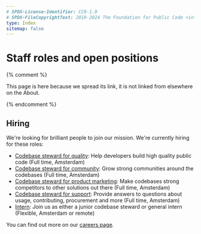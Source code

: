 ```yaml
---
# SPDX-License-Identifier: CC0-1.0
# SPDX-FileCopyrightText: 2019-2024 The Foundation for Public Code <info@publiccode.net>
type: Index
sitemap: false
---
```


# Staff roles and open positions

{% comment %}

This page is here because we spread its link, it is not linked from elsewhere on the About.

{% endcomment %}

## Hiring

We're looking for brilliant people to join our mission. We're currently hiring for these roles:

* [Codebase steward for quality](https://publiccode.net/careers/quality): Help developers build high quality public code (Full time, Amsterdam)
* [Codebase steward for community](https://publiccode.net/careers/community): Grow strong communities around the codebases (Full time, Amsterdam)
* [Codebase steward for product marketing](https://publiccode.net/careers/product-marketing): Make codebases strong competitors to other solutions out there (Full time, Amsterdam)
* [Codebase steward for support](https://publiccode.net/careers/support): Provide answers to questions about usage, contributing, procurement and more (Full time, Amsterdam)
* [Intern](https://publiccode.net/careers/intern): Join us as either a junior codebase steward or general intern (Flexible, Amsterdam or remote)

You can find out more on our [careers page](https://publiccode.net/careers/).
